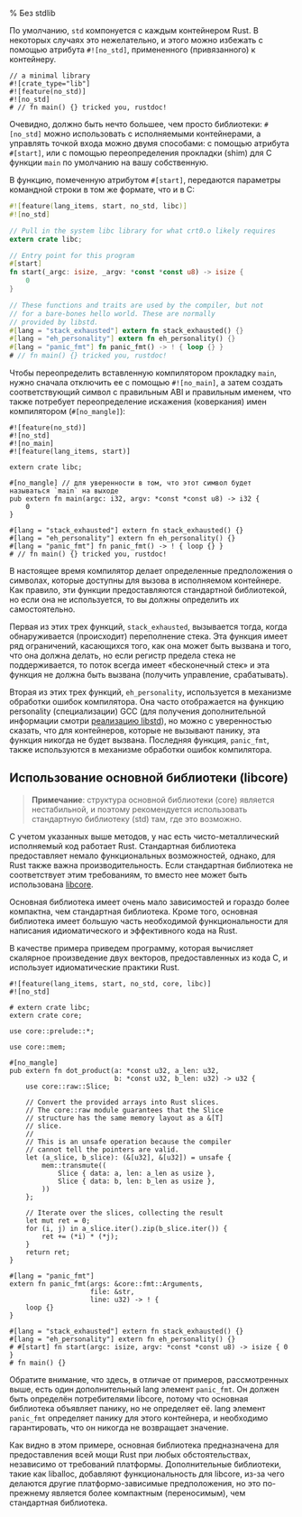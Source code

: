 % Без stdlib

По умолчанию, `std` компонуется с каждым контейнером Rust. В некоторых случаях это
нежелательно, и этого можно избежать с помощью атрибута `#![no_std]`,
примененного (привязанного) к контейнеру.

```ignore
// a minimal library
#![crate_type="lib"]
#![feature(no_std)]
#![no_std]
# // fn main() {} tricked you, rustdoc!
```

Очевидно, должно быть нечто большее, чем просто библиотеки: `#[no_std]` можно
использовать с исполняемыми контейнерами, а управлять точкой входа можно двумя
способами: с помощью атрибута `#[start]`, или с помощью переопределения
прокладки (shim) для C функции `main` по умолчанию на вашу собственную.

В функцию, помеченную атрибутом `#[start]`, передаются параметры командной
строки в том же формате, что и в C:

```rust
#![feature(lang_items, start, no_std, libc)]
#![no_std]

// Pull in the system libc library for what crt0.o likely requires
extern crate libc;

// Entry point for this program
#[start]
fn start(_argc: isize, _argv: *const *const u8) -> isize {
    0
}

// These functions and traits are used by the compiler, but not
// for a bare-bones hello world. These are normally
// provided by libstd.
#[lang = "stack_exhausted"] extern fn stack_exhausted() {}
#[lang = "eh_personality"] extern fn eh_personality() {}
#[lang = "panic_fmt"] fn panic_fmt() -> ! { loop {} }
# // fn main() {} tricked you, rustdoc!
```

Чтобы переопределить вставленную компилятором прокладку `main`, нужно сначала
отключить ее с помощью `#![no_main]`, а затем создать соответствующий символ с
правильным ABI и правильным именем, что также потребует переопределение
искажения (коверкания) имен компилятором (`#[no_mangle]`):

```ignore
#![feature(no_std)]
#![no_std]
#![no_main]
#![feature(lang_items, start)]

extern crate libc;

#[no_mangle] // для уверенности в том, что этот символ будет называться `main` на выходе
pub extern fn main(argc: i32, argv: *const *const u8) -> i32 {
    0
}

#[lang = "stack_exhausted"] extern fn stack_exhausted() {}
#[lang = "eh_personality"] extern fn eh_personality() {}
#[lang = "panic_fmt"] fn panic_fmt() -> ! { loop {} }
# // fn main() {} tricked you, rustdoc!
```


В настоящее время компилятор делает определенные предположения о символах,
которые доступны для вызова в исполняемом контейнере. Как правило, эти функции
предоставляются стандартной библиотекой, но если она не используется, то вы
должны определить их самостоятельно.

Первая из этих трех функций, `stack_exhausted`, вызывается тогда, когда
обнаруживается (происходит) переполнение стека. Эта функция имеет ряд
ограничений, касающихся того, как она может быть вызвана и того, что она должна
делать, но если регистр предела стека не поддерживается, то поток всегда имеет
«бесконечный стек» и эта функция не должна быть вызвана (получить управление,
срабатывать).

Вторая из этих трех функций, `eh_personality`, используется в механизме
обработки ошибок компилятора. Она часто отображается на функцию personality
(специализации) GCC (для получения дополнительной информации смотри [реализацию
libstd](http://doc.rust-lang.org/std/rt/unwind/index.html)), но можно с
уверенностью сказать, что для контейнеров, которые не вызывают панику, эта
функция никогда не будет вызвана. Последняя функция, `panic_fmt`, также
используются в механизме обработки ошибок компилятора.

## Использование основной библиотеки (libcore)

> **Примечание**: структура основной библиотеки (core) является нестабильной, и
> поэтому рекомендуется использовать стандартную библиотеку (std) там, где это
> возможно.

С учетом указанных выше методов, у нас есть чисто-металлический исполняемый код
работает Rust. Стандартная библиотека предоставляет немало функциональных
возможностей, однако, для Rust также важна производительность. Если стандартная
библиотека не соответствует этим требованиям, то вместо нее может быть
использована [libcore](http://doc.rust-lang.org/core/index.html).

Основная библиотека имеет очень мало зависимостей и гораздо более компактна, чем
стандартная библиотека. Кроме того, основная библиотека имеет большую часть
необходимой функциональности для написания идиоматического и эффективного кода
на Rust.

В качестве примера приведем программу, которая вычисляет скалярное произведение
двух векторов, предоставленных из кода C, и использует идиоматические практики
Rust.

```ignore
#![feature(lang_items, start, no_std, core, libc)]
#![no_std]

# extern crate libc;
extern crate core;

use core::prelude::*;

use core::mem;

#[no_mangle]
pub extern fn dot_product(a: *const u32, a_len: u32,
                          b: *const u32, b_len: u32) -> u32 {
    use core::raw::Slice;

    // Convert the provided arrays into Rust slices.
    // The core::raw module guarantees that the Slice
    // structure has the same memory layout as a &[T]
    // slice.
    //
    // This is an unsafe operation because the compiler
    // cannot tell the pointers are valid.
    let (a_slice, b_slice): (&[u32], &[u32]) = unsafe {
        mem::transmute((
            Slice { data: a, len: a_len as usize },
            Slice { data: b, len: b_len as usize },
        ))
    };

    // Iterate over the slices, collecting the result
    let mut ret = 0;
    for (i, j) in a_slice.iter().zip(b_slice.iter()) {
        ret += (*i) * (*j);
    }
    return ret;
}

#[lang = "panic_fmt"]
extern fn panic_fmt(args: &core::fmt::Arguments,
                    file: &str,
                    line: u32) -> ! {
    loop {}
}

#[lang = "stack_exhausted"] extern fn stack_exhausted() {}
#[lang = "eh_personality"] extern fn eh_personality() {}
# #[start] fn start(argc: isize, argv: *const *const u8) -> isize { 0 }
# fn main() {}
```

Обратите внимание, что здесь, в отличае от примеров, рассмотренных выше, есть
один дополнительный lang элемент `panic_fmt`. Он должен быть определён
потребителями libcore, потому что основная библиотека объявляет панику, но не
определяет её. lang элемент `panic_fmt` определяет панику для этого
контейнера, и необходимо гарантировать, что он никогда не возвращает значение.

Как видно в этом примере, основная библиотека предназначена для предоставления
всей мощи Rust при любых обстоятельствах, независимо от требований платформы.
Дополнительные библиотеки, такие как liballoc, добавляют функциональность для
libcore, из-за чего делаются другие платформо-зависимые предположения, но это
по-прежнему является более компактным (переносимым), чем стандартная библиотека.

